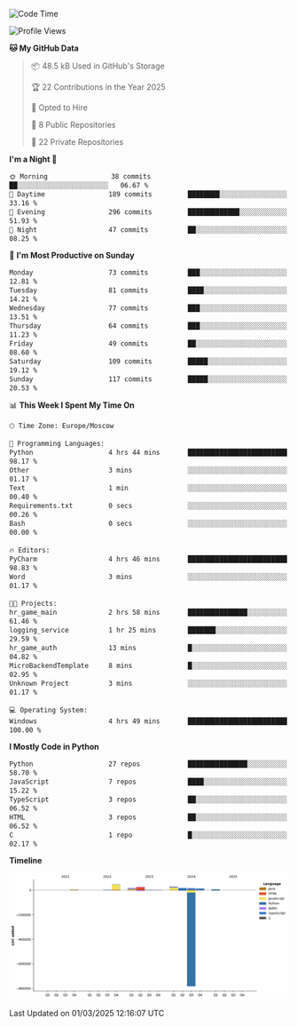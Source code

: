 <!--START_SECTION:waka-->
![Code Time](http://img.shields.io/badge/Code%20Time-612%20hrs%2013%20mins-blue)

![Profile Views](http://img.shields.io/badge/Profile%20Views-0-blue)

**🐱 My GitHub Data** 

> 📦 48.5 kB Used in GitHub's Storage 
 > 
> 🏆 22 Contributions in the Year 2025
 > 
> 💼 Opted to Hire
 > 
> 📜 8 Public Repositories 
 > 
> 🔑 22 Private Repositories 
 > 
**I'm a Night 🦉** 

```text
🌞 Morning                38 commits          ██░░░░░░░░░░░░░░░░░░░░░░░   06.67 % 
🌆 Daytime                189 commits         ████████░░░░░░░░░░░░░░░░░   33.16 % 
🌃 Evening                296 commits         █████████████░░░░░░░░░░░░   51.93 % 
🌙 Night                  47 commits          ██░░░░░░░░░░░░░░░░░░░░░░░   08.25 % 
```
📅 **I'm Most Productive on Sunday** 

```text
Monday                   73 commits          ███░░░░░░░░░░░░░░░░░░░░░░   12.81 % 
Tuesday                  81 commits          ████░░░░░░░░░░░░░░░░░░░░░   14.21 % 
Wednesday                77 commits          ███░░░░░░░░░░░░░░░░░░░░░░   13.51 % 
Thursday                 64 commits          ███░░░░░░░░░░░░░░░░░░░░░░   11.23 % 
Friday                   49 commits          ██░░░░░░░░░░░░░░░░░░░░░░░   08.60 % 
Saturday                 109 commits         █████░░░░░░░░░░░░░░░░░░░░   19.12 % 
Sunday                   117 commits         █████░░░░░░░░░░░░░░░░░░░░   20.53 % 
```


📊 **This Week I Spent My Time On** 

```text
🕑︎ Time Zone: Europe/Moscow

💬 Programming Languages: 
Python                   4 hrs 44 mins       █████████████████████████   98.17 % 
Other                    3 mins              ░░░░░░░░░░░░░░░░░░░░░░░░░   01.17 % 
Text                     1 min               ░░░░░░░░░░░░░░░░░░░░░░░░░   00.40 % 
Requirements.txt         0 secs              ░░░░░░░░░░░░░░░░░░░░░░░░░   00.26 % 
Bash                     0 secs              ░░░░░░░░░░░░░░░░░░░░░░░░░   00.00 % 

🔥 Editors: 
PyCharm                  4 hrs 46 mins       █████████████████████████   98.83 % 
Word                     3 mins              ░░░░░░░░░░░░░░░░░░░░░░░░░   01.17 % 

🐱‍💻 Projects: 
hr_game_main             2 hrs 58 mins       ███████████████░░░░░░░░░░   61.46 % 
logging_service          1 hr 25 mins        ███████░░░░░░░░░░░░░░░░░░   29.59 % 
hr_game_auth             13 mins             █░░░░░░░░░░░░░░░░░░░░░░░░   04.82 % 
MicroBackendTemplate     8 mins              █░░░░░░░░░░░░░░░░░░░░░░░░   02.95 % 
Unknown Project          3 mins              ░░░░░░░░░░░░░░░░░░░░░░░░░   01.17 % 

💻 Operating System: 
Windows                  4 hrs 49 mins       █████████████████████████   100.00 % 
```

**I Mostly Code in Python** 

```text
Python                   27 repos            ███████████████░░░░░░░░░░   58.70 % 
JavaScript               7 repos             ████░░░░░░░░░░░░░░░░░░░░░   15.22 % 
TypeScript               3 repos             ██░░░░░░░░░░░░░░░░░░░░░░░   06.52 % 
HTML                     3 repos             ██░░░░░░░░░░░░░░░░░░░░░░░   06.52 % 
C                        1 repo              █░░░░░░░░░░░░░░░░░░░░░░░░   02.17 % 
```



**Timeline**

![Lines of Code chart](https://raw.githubusercontent.com/adlemx/adlemx/main/assets/bar_graph.png)


 Last Updated on 01/03/2025 12:16:07 UTC
<!--END_SECTION:waka-->
